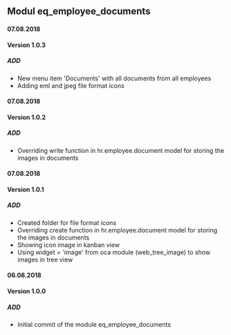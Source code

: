 ## Modul eq_employee_documents

#### 07.08.2018
#### Version 1.0.3
##### ADD
- New menu item 'Documents' with all documents from all employees
- Adding eml and jpeg file format icons

#### 07.08.2018
#### Version 1.0.2
##### ADD
- Overriding write function in hr.employee.document model for storing the images in documents

#### 07.08.2018
#### Version 1.0.1
##### ADD
- Created folder for file format icons
- Overriding create function in hr.employee.document model for storing the images in documents
- Showing icon image in kanban view
- Using widget = 'image' from oca module (web_tree_image) to show images in tree view

#### 06.08.2018
#### Version 1.0.0
##### ADD
- Initial commit of the module eq_employee_documents
